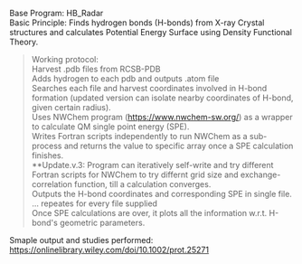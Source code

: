 Base Program: HB_Radar  
Basic Principle: Finds hydrogen bonds (H-bonds) from X-ray Crystal structures and calculates Potential Energy Surface using Density Functional Theory.  
>Working protocol:  
>Harvest .pdb files from RCSB-PDB   
>Adds hydrogen to each pdb and outputs .atom file  
>Searches each file and harvest coordinates involved in H-bond formation (updated version can isolate nearby coordinates of H-bond, given certain radius).  
>Uses NWChem program (https://www.nwchem-sw.org/) as a wrapper to calculate QM single point energy (SPE).   
>Writes Fortran scripts independently to run NWChem as a sub-process and returns the value to specific array once a SPE calculation finishes.  
>**Update.v.3: Program can iteratively self-write and try different Fortran scripts for NWChem to try differnt grid size and exchange-correlation function, till a calculation converges.  
>Outputs the H-bond coordinates and corresponding SPE in single file.  
>... repeates for every file supplied  
>Once SPE calculations are over, it plots all the information w.r.t. H-bond's geometric parameters.  

Smaple output and studies performed: https://onlinelibrary.wiley.com/doi/10.1002/prot.25271  

